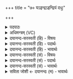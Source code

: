 +++
title = "७० यऽइन्द्रऽइन्द्रियं दधुः"

+++
<details><summary>पदपाठः</summary>

ये। इन्द्रे॑। इ॒न्द्रि॒यम्। द॒धुः। स॒वि॒ता। वरु॑णः। भगः॑। सः। सु॒त्रामेति॑ सु॒ऽत्रामा॑। ह॒विष्प॑तिः। ह॒विःप॑ति॒रिति॑ ह॒विःऽप॑तिः। यज॑मानाय। स॒श्च॒त॒। ७०।
</details>

<details><summary>अधिमन्त्रम् (VC)</summary>

- इन्द्रसवितृवरुणा देवताः
- विदर्भिर्ऋषिः
- अनुष्टुप्
- गान्धारः
</details>

<details><summary>दयानन्द-सरस्वती (हि) - विषयः</summary>

फिर उसी विषय को अगले मन्त्र में कहा है ॥
</details>

<details><summary>दयानन्द-सरस्वती (हि) - पदार्थः</summary>

पदार्थान्वयभाषाः -  हे विद्वन् ! (ये) जो लोग (इन्द्रे) ऐश्वर्य्य में (इन्द्रियम्) धन को (दधुः) धारण करें, वे सुखी होवें। इस कारण जो (भगः) सेवा करने के योग्य (वरुणः) श्रेष्ठ (सविता) ऐश्वर्य की इच्छा से युक्त (सुत्रामा) अच्छे प्रकार रक्षक (हविष्पतिः) होम करने योग्य पदार्थों की रक्षा करेनहारा मनुष्य (यजमानाय) यज्ञ करनेहारे के लिये धन को (सश्चत) सेवे, (सः) वह प्रतिष्ठा को प्राप्त होवे ॥७० ॥
</details>

<details><summary>दयानन्द-सरस्वती (हि) - भावार्थः</summary>

भावार्थभाषाः -  जैसे पुरोहित यजमान के ऐश्वर्य को बढ़ाता है, वैसे यजमान भी पुरोहित के धन को बढ़ावे ॥७० ॥
</details>

<details><summary>दयानन्द-सरस्वती (सं) - विषयः</summary>

पुनस्तमेव विषयमाह ॥
</details>

<details><summary>दयानन्द-सरस्वती (सं) - पदार्थः</summary>

पदार्थान्वयभाषाः -  हे विद्वन् ! य इन्द्र इन्द्रियं दधुस्ते सुखिनः स्युरतो यो भगो वरुणः सविता सुत्रामा हविष्पतिर्जनो यजमानायेन्द्रियं सश्चत सेवते स प्रतिष्ठां प्राप्नुयात् ॥७० ॥
</details>

<details><summary>दयानन्द-सरस्वती (सं) - भावार्थः</summary>

भावार्थभाषाः -  यथा पुरोहितो यजमानस्यैश्वर्र्यं वर्द्धयति, तथा यजमानोऽपि पुरोहितस्य धनं वर्द्धयेत् ॥७० ॥
</details>

<details><summary>सविता जोशी ← दयानन्दः (म) - भावार्थः</summary>

भावार्थभाषाः -  जसा पुरोहित यजमानाचे ऐश्वर्य वाढवितो तसे यजमानानेही पुरोहिताचे धन वाढवावे.
</details>